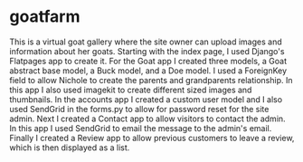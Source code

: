 # goatfarm
This is a virtual goat gallery where the site owner can upload images and information about her goats. Starting with the index page, 
I used Django's Flatpages app to create it. For the Goat app I created three models, a Goat abstract base model, a Buck model, and a Doe model. 
I used a ForeignKey field to allow Nichole to create the parents and grandparents relationship. In this app I also used imagekit to create different
sized images and thumbnails. In the accounts app I created a custom user model and I also used SendGrid in the forms.py to allow for password reset
for the site admin. Next I created a Contact app to allow visitors to contact the admin. In this app I used SendGrid to email the message to the admin's
email. Finally I created a Review app to allow previous customers to leave a review, which is then displayed as a list.
